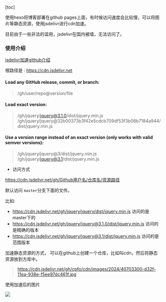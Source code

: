 [toc]

使用hexo将博客部署在github pages上面，有时候访问速度会比较慢，可以将图片等静态资源，使用jsdelivr进行cdn加速。

目前由于一些非法的滥用，jsdelivr在国内被墙，无法访问了。

<!-- more -->

### 使用介绍

[jsdelivr加速github介绍](https://github.com/jsdelivr/jsdelivr?tab=readme-ov-file#github)

根路径是 :  https://cdn.jsdelivr.net

#### Load any GitHub release, commit, or branch:
> /gh/user/repo@version/file

#### Load exact version:

> /gh/jquery/jquery@3.1.0/dist/jquery.min.js
> /gh/jquery/jquery@32b00373b3f42e5cdcb709df53f3b08b7184a944/dist/jquery.min.js

#### Use a version range instead of an exact version (only works with valid semver versions):

> /gh/jquery/jquery@3/dist/jquery.min.js
> /gh/jquery/jquery@3.1/dist/jquery.min.js

* 访问方式

https://cdn.jsdelivr.net/gh/Github用户名/仓库名/资源路径

默认访问 `master`分支下面的文件。

比如: 

* https://cdn.jsdelivr.net/gh/jquery/jquery/dist/jquery.min.js 访问的是master下的
* https://cdn.jsdelivr.net/gh/jquery/jquery@3.1.0/dist/jquery.min.js 访问的是精确的版本
* https://cdn.jsdelivr.net/gh/jquery/jquery@3.1/dist/jquery.min.js  访问的是范围版本

加速静态资源的方式， 可以在github上创建一个仓库，比如叫cdn，然后将静态资源放到方库中。

> https://cdn.jsdelivr.net/gh/cpfo/cdn/images/2024/40703300-d32f-11ea-938e-f5ee97dc461f.jpg

使用加速后的图片

![](https://cdn.jsdelivr.net/gh/cpfo/cdn/images/2024/40703300-d32f-11ea-938e-f5ee97dc461f.jpg)
